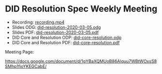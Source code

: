 # DID Resolution Spec Weekly Meeting

* Recording: [recording.mp4](recording.mp4)
* Slides ODG: [did-resolution-2020-03-05.odg](did-resolution-2020-03-05.odg)
* Slides PDF: [did-resolution-2020-03-05.pdf](did-resolution-2020-03-05.pdf)
* DID Core and Resolution ODP: [did-core-resolution.odp](did-core-resolution.odp)
* DID Core and Resolution PDF: [did-core-resolution.pdf](did-core-resolution.pdf)

Meeting Page:

https://docs.google.com/document/d/1qYBaXQMUoB86Alquu7WBtWOxsS8SMhp1fioYKEGCabE/
